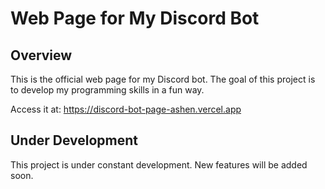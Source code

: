 # Web Page for My Discord Bot

## Overview
This is the official web page for my Discord bot. The goal of this project is to develop my programming skills in a fun way.

Access it at: https://discord-bot-page-ashen.vercel.app

## Under Development
This project is under constant development. New features will be added soon.
